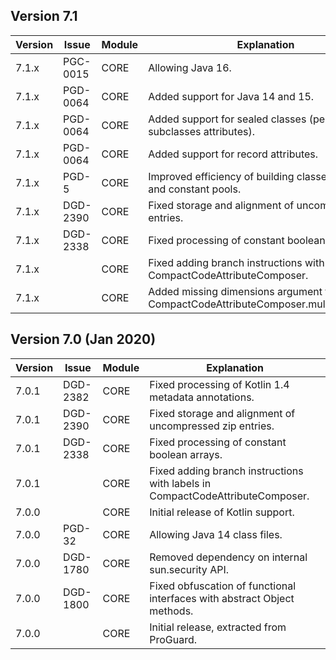 ## Version 7.1

| Version| Issue    | Module   | Explanation
|--------|----------|----------|----------------------------------
| 7.1.x  | PGC-0015 | CORE     | Allowing Java 16.
| 7.1.x  | PGD-0064 | CORE     | Added support for Java 14 and 15.
| 7.1.x  | PGD-0064 | CORE     | Added support for sealed classes (permitted subclasses attributes).
| 7.1.x  | PGD-0064 | CORE     | Added support for record attributes.
| 7.1.x  | PGD-5    | CORE     | Improved efficiency of building classes, methods and constant pools.
| 7.1.x  | DGD-2390 | CORE     | Fixed storage and alignment of uncompressed zip entries.
| 7.1.x  | DGD-2338 | CORE     | Fixed processing of constant boolean arrays.
| 7.1.x  |          | CORE     | Fixed adding branch instructions with labels in CompactCodeAttributeComposer.
| 7.1.x  |          | CORE     | Added missing dimensions argument to CompactCodeAttributeComposer.multianewarray.

## Version 7.0 (Jan 2020)

| Version| Issue    | Module   | Explanation
|--------|----------|----------|----------------------------------
| 7.0.1  | DGD-2382 | CORE     | Fixed processing of Kotlin 1.4 metadata annotations.
| 7.0.1  | DGD-2390 | CORE     | Fixed storage and alignment of uncompressed zip entries.
| 7.0.1  | DGD-2338 | CORE     | Fixed processing of constant boolean arrays.
| 7.0.1  |          | CORE     | Fixed adding branch instructions with labels in CompactCodeAttributeComposer.
| 7.0.0  |          | CORE     | Initial release of Kotlin support.
| 7.0.0  | PGD-32   | CORE     | Allowing Java 14 class files.
| 7.0.0  | DGD-1780 | CORE     | Removed dependency on internal sun.security API.
| 7.0.0  | DGD-1800 | CORE     | Fixed obfuscation of functional interfaces with abstract Object methods.
| 7.0.0  |          | CORE     | Initial release, extracted from ProGuard.
